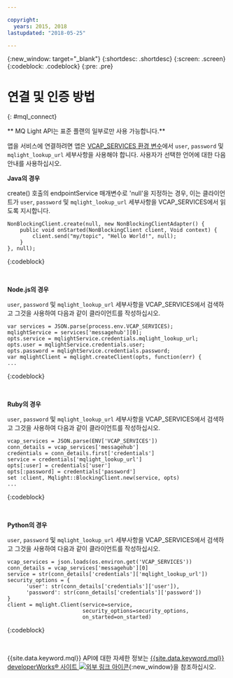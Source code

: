 ```yaml
---

copyright:
  years: 2015, 2018
lastupdated: "2018-05-25"

---
```


{:new_window: target="_blank"}
{:shortdesc: .shortdesc}
{:screen: .screen}
{:codeblock: .codeblock}
{:pre: .pre}

# 연결 및 인증 방법
{: #mql_connect}

** MQ Light API는 표준 플랜의 일부로만 사용 가능합니다.**
<br/>

앱을 서비스에 연결하려면 앱은 [VCAP_SERVICES 환경 변수](/docs/services/MessageHub/messagehub127.html)에서 <code>user</code>,
<code>password</code> 및 <code>mqlight_lookup_url</code> 세부사항을 사용해야 합니다. 사용자가 선택한 언어에 대한 다음 안내를 사용하십시오.

**Java의 경우**

create() 호출의 endpointService 매개변수로 'null'을 지정하는 경우,
이는 클라이언트가 <code>user</code>, <code>password</code> 및 
<code>mqlight_lookup_url</code> 세부사항을 VCAP_SERVICES에서 읽도록 지시합니다.

<pre>
<code>NonBlockingClient.create(null, new NonBlockingClientAdapter<Void>() {
    public void onStarted(NonBlockingClient client, Void context) {
        client.send("my/topic", "Hello World!", null);
    }
}, null);</code>
</pre>
{:codeblock}

<br>

**Node.js의 경우**

<code>user</code>, <code>password</code> 및
<code>mqlight_lookup_url</code> 세부사항을 VCAP_SERVICES에서 검색하고 그것을 사용하여 다음과 같이 클라이언트를 작성하십시오.

<pre>
<code>var services = JSON.parse(process.env.VCAP_SERVICES);
mqlightService = services['messagehub'][0];
opts.service = mqlightService.credentials.mqlight_lookup_url;
opts.user = mqlightService.credentials.user;
opts.password = mqlightService.credentials.password;
var mqlightClient = mqlight.createClient(opts, function(err) {
...</code>
</pre>
{:codeblock}

<br>

**Ruby의 경우**

<code>user</code>, <code>password</code> 및
<code>mqlight_lookup_url</code> 세부사항을 VCAP_SERVICES에서 검색하고 그것을 사용하여 다음과 같이 클라이언트를 작성하십시오.
<pre>
<code>vcap_services = JSON.parse(ENV['VCAP_SERVICES'])
conn_details = vcap_services['messagehub']
credentials = conn_details.first['credentials']
service = credentials['mqlight_lookup_url']
opts[:user] = credentials['user']
opts[:password] = credentials['password']
set :client, Mqlight::BlockingClient.new(service, opts)
...</code>
</pre>
{:codeblock}

<br>

**Python의 경우**

<code>user</code>, <code>password</code> 및
<code>mqlight_lookup_url</code> 세부사항을 VCAP_SERVICES에서 검색하고 그것을 사용하여 다음과 같이 클라이언트를 작성하십시오.
<pre>
<code>vcap_services = json.loads(os.environ.get('VCAP_SERVICES'))
conn_details = vcap_services['messagehub'][0]
service = str(conn_details['credentials']['mqlight_lookup_url'])
security_options = {
      'user': str(conn_details['credentials']['user']),
      'password': str(conn_details['credentials']['password'])
}
client = mqlight.Client(service=service, 
                        security_options=security_options,
                        on_started=on_started)</code>
</pre>
{:codeblock}

<br>

{{site.data.keyword.mql}} API에 대한 자세한 정보는
[{{site.data.keyword.mql}} developerWorks&reg; 사이트 ![외부 링크 아이콘](../../icons/launch-glyph.svg "외부 링크 아이콘")](https://developer.ibm.com/messaging/mq-light/){:new_window}을 참조하십시오.
